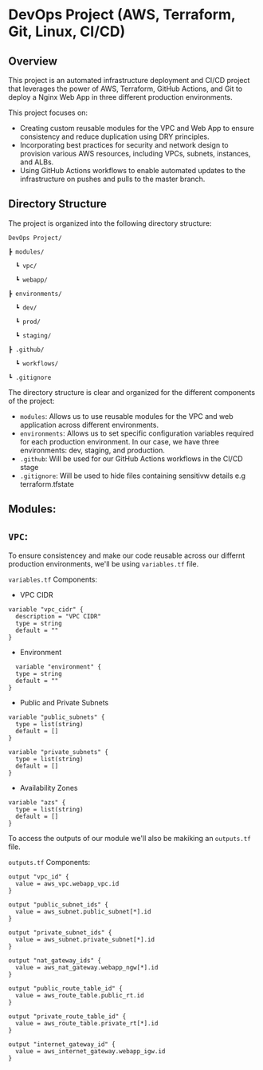 # DevOps Project (AWS, Terraform, Git, Linux, CI/CD)

## Overview

This project is an automated infrastructure deployment and CI/CD project that leverages the power of AWS, Terraform, GitHub Actions, and Git to deploy a Nginx Web App in three different production environments.

This project focuses on:

- Creating custom reusable modules for the VPC and Web App to ensure consistency and reduce duplication using DRY principles.
- Incorporating best practices for security and network design to provision various AWS resources, including VPCs, subnets, instances, and ALBs.
- Using GitHub Actions workflows to enable automated updates to the infrastructure on pushes and pulls to the master branch.

## Directory Structure
The project is organized into the following directory structure:

`DevOps Project/`

`┣ modules/`

      ┗ vpc/

      ┗ webapp/

`┣ environments/`

      ┗ dev/

      ┗ prod/

      ┗ staging/

`┣ .github/`

      ┗ workflows/

`┗ .gitignore`




The directory structure is clear and organized for the different components of the project:

- `modules`: Allows us to use reusable modules for the VPC and web application across different environments.
- `environments`: Allows us to set specific configuration variables required for each production environment. In our case, we have three environments: dev, staging, and production.
- `.github`: Will be used for our GitHub Actions workflows in the CI/CD stage
- `.gitignore`: Will be used to hide files containing sensitivw details e.g terraform.tfstate

## Modules:
## `VPC`:
To ensure consistencey and make our code reusable across our differnt production environments, we'll be using `variables.tf` file.

`variables.tf` Components:
- VPC CIDR
```
variable "vpc_cidr" {
  description = "VPC CIDR"
  type = string
  default = ""
}
```
- Environment
```
  variable "environment" {
  type = string
  default = ""
}
```
- Public and Private Subnets
```
variable "public_subnets" {
  type = list(string)
  default = []
}

variable "private_subnets" {
  type = list(string)
  default = []
}
```
- Availability Zones
```
variable "azs" {
  type = list(string)
  default = []
}
```

To access the outputs of our module we'll also be makiking an `outputs.tf` file.

`outputs.tf` Components:
```
output "vpc_id" {
  value = aws_vpc.webapp_vpc.id
}

output "public_subnet_ids" {
  value = aws_subnet.public_subnet[*].id
}

output "private_subnet_ids" {
  value = aws_subnet.private_subnet[*].id
}

output "nat_gateway_ids" {
  value = aws_nat_gateway.webapp_ngw[*].id
}

output "public_route_table_id" {
  value = aws_route_table.public_rt.id
}

output "private_route_table_id" {
  value = aws_route_table.private_rt[*].id
}

output "internet_gateway_id" {
  value = aws_internet_gateway.webapp_igw.id
}
```


